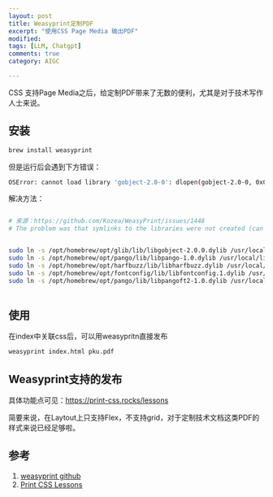 ```yaml
---
layout: post
title: Weasyprint定制PDF
excerpt: "使用CSS Page Media 输出PDF"
modified: 
tags: [LLM, Chatgpt]
comments: true
category: AIGC

---
```



CSS 支持Page Media之后，给定制PDF带来了无数的便利，尤其是对于技术写作人士来说。


## 安装



```bash
brew install weasyprint
```



但是运行后会遇到下方错误：



```bash
OSError: cannot load library 'gobject-2.0-0': dlopen(gobject-2.0-0, 0x0002): tried: 'gobject-2.0-0' (no such file), '/System/Volumes/Preboot/Cryptexes/OSgobject-2.0-0' (no such file), '/Users/zhijungao/ENTER/lib/python3.10/site-packages/../../gobject-2.0-0' (no such file), '/Users/zhijungao/ENTER/bin/../lib/gobject-2.0-0' (no such file), '/usr/lib/gobject-2.0-0' (no such file, not in dyld cache), 'gobject-2.0-0' (no such file), '/usr/local/lib/gobject-2.0-0' (no such file), '/usr/lib/gobject-2.0-0' (no such file, not in dyld cache).  Additionally, ctypes.util.find_library() did not manage to locate a library called 'gobject-2.0-0'
```



解决方法：

```bash

# 来源：https://github.com/Kozea/WeasyPrint/issues/1448
# The problem was that symlinks to the libraries were not created (can't say should it be done by homebrew or weasyprint when installation


sudo ln -s /opt/homebrew/opt/glib/lib/libgobject-2.0.0.dylib /usr/local/lib/gobject-2.0
sudo ln -s /opt/homebrew/opt/pango/lib/libpango-1.0.dylib /usr/local/lib/pango-1.0
sudo ln -s /opt/homebrew/opt/harfbuzz/lib/libharfbuzz.dylib /usr/local/lib/harfbuzz
sudo ln -s /opt/homebrew/opt/fontconfig/lib/libfontconfig.1.dylib /usr/local/lib/fontconfig-1
sudo ln -s /opt/homebrew/opt/pango/lib/libpangoft2-1.0.dylib /usr/local/lib/pangoft2-1.0



```



## 使用

在index中关联css后，可以用weasypritn直接发布

```bash
weasyprint index.html pku.pdf                  
```



## Weasyprint支持的发布

具体功能点可见：https://print-css.rocks/lessons

简要来说，在Laytout上只支持Flex，不支持grid，对于定制技术文档这类PDF的样式来说已经足够啦。



## 参考

1. [weasyprint github](https://github.com/Kozea/WeasyPrint/issues/1448)
2. [Print CSS Lessons](https://print-css.rocks/lessons)
